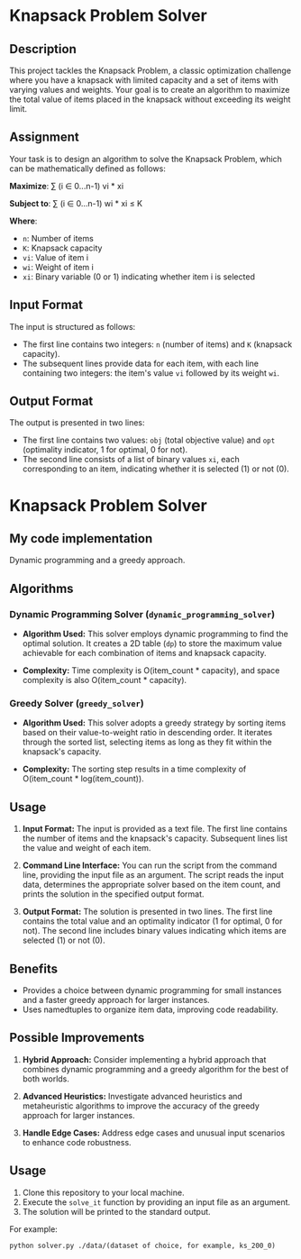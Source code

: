 # Knapsack Problem Solver

## Description

This project tackles the Knapsack Problem, a classic optimization challenge where you have a knapsack with limited capacity and a set of items with varying values and weights. Your goal is to create an algorithm to maximize the total value of items placed in the knapsack without exceeding its weight limit.

## Assignment

Your task is to design an algorithm to solve the Knapsack Problem, which can be mathematically defined as follows:

**Maximize**:
∑ (i ∈ 0...n-1) vi * xi

**Subject to**:
∑ (i ∈ 0...n-1) wi * xi ≤ K

**Where**:
- `n`: Number of items
- `K`: Knapsack capacity
- `vi`: Value of item i
- `wi`: Weight of item i
- `xi`: Binary variable (0 or 1) indicating whether item i is selected

## Input Format

The input is structured as follows:
- The first line contains two integers: `n` (number of items) and `K` (knapsack capacity).
- The subsequent lines provide data for each item, with each line containing two integers: the item's value `vi` followed by its weight `wi`.


## Output Format

The output is presented in two lines:
- The first line contains two values: `obj` (total objective value) and `opt` (optimality indicator, 1 for optimal, 0 for not).
- The second line consists of a list of binary values `xi`, each corresponding to an item, indicating whether it is selected (1) or not (0).

# Knapsack Problem Solver

## My code implementation
Dynamic programming and a greedy approach.

## Algorithms

### Dynamic Programming Solver (`dynamic_programming_solver`)

- **Algorithm Used:** This solver employs dynamic programming to find the optimal solution. It creates a 2D table (`dp`) to store the maximum value achievable for each combination of items and knapsack capacity.

- **Complexity:** Time complexity is O(item_count * capacity), and space complexity is also O(item_count * capacity).

### Greedy Solver (`greedy_solver`)

- **Algorithm Used:** This solver adopts a greedy strategy by sorting items based on their value-to-weight ratio in descending order. It iterates through the sorted list, selecting items as long as they fit within the knapsack's capacity.

- **Complexity:** The sorting step results in a time complexity of O(item_count * log(item_count)).

## Usage

1. **Input Format:** The input is provided as a text file. The first line contains the number of items and the knapsack's capacity. Subsequent lines list the value and weight of each item.

2. **Command Line Interface:** You can run the script from the command line, providing the input file as an argument. The script reads the input data, determines the appropriate solver based on the item count, and prints the solution in the specified output format.

3. **Output Format:** The solution is presented in two lines. The first line contains the total value and an optimality indicator (1 for optimal, 0 for not). The second line includes binary values indicating which items are selected (1) or not (0).

## Benefits

- Provides a choice between dynamic programming for small instances and a faster greedy approach for larger instances.
- Uses namedtuples to organize item data, improving code readability.

## Possible Improvements

1. **Hybrid Approach:** Consider implementing a hybrid approach that combines dynamic programming and a greedy algorithm for the best of both worlds.

2. **Advanced Heuristics:** Investigate advanced heuristics and metaheuristic algorithms to improve the accuracy of the greedy approach for larger instances.

3. **Handle Edge Cases:** Address edge cases and unusual input scenarios to enhance code robustness.

## Usage

1. Clone this repository to your local machine.
2. Execute the `solve_it` function by providing an input file as an argument.
3. The solution will be printed to the standard output.

For example:

```shell
python solver.py ./data/(dataset of choice, for example, ks_200_0)